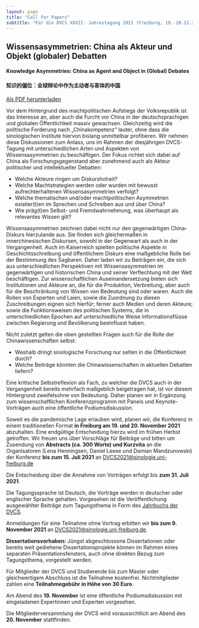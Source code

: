 ```yaml
---
layout: page
title: "Call for Papers"
subtitle: "Für die DVCS XXXII. Jahrestagung 2021 (Freiburg, 19.-20.11.2021)"
---
```


## Wissensasymmetrien: China als Akteur und Objekt (globaler) Debatten
#### Knowledge Asymmetries: China as Agent and Object in (Global) Debates
#### 知识的偏位：全球辩论中作为主动者与客体的中国

[Als PDF herunterladen](assets/img/CfP_DVCS2021.pdf)

Vor dem Hintergrund des machtpolitischen Aufstiegs der Volksrepublik ist das Interesse an, aber auch die Furcht vor China in der deutschsprachigen und globalen Öffentlichkeit massiv gewachsen. Gleichzeitig wird die politische Forderung nach „Chinakompetenz“ lauter, ohne dass die sinologischen Institute hiervon bislang unmittelbar profitieren. Wir nehmen diese Diskussionen zum Anlass, uns im Rahmen der diesjährigen DVCS-Tagung mit unterschiedlichen Arten und Aspekten von Wissensasymmetrien zu beschäftigen. Der Fokus richtet sich dabei auf China als Forschungsgegenstand aber zunehmend auch als Akteur politischer und intellektueller Debatten:

- Welche Akteure ringen um Diskurshoheit?
- Welche Machtstrategien werden oder wurden mit bewusst aufrechterhaltenen Wissensasymmetrien verfolgt?
- Welche thematischen und/oder machtpolitischen Asymmetrien existier(t)en im Sprechen und Schreiben aus und über China?
- Wie präg(t)en Selbst- und Fremdwahrnehmung, was überhaupt als relevantes Wissen gilt?

Wissensasymmetrien zeichnen dabei nicht nur den gegenwärtigen China-Diskurs hierzulande aus. Sie finden sich gleichermaßen in innerchinesischen Diskursen, sowohl in der Gegenwart als auch in der Vergangenheit. Auch im Kaiserreich spielten politische Aspekte in Geschichtsschreibung und öffentlichem Diskurs eine maßgebliche Rolle bei der Bestimmung des Sagbaren. Daher laden wir zu Beiträgen ein, die sich aus unterschiedlichen Perspektiven mit Wissensasymmetrien im gegenwärtigen und historischen China und seiner Verflechtung mit der Welt beschäftigen. Zur wissenschaftlichen Auseinandersetzung bieten sich Institutionen und Akteure an, die für die Produktion, Verbreitung, aber auch für die Beschränkung von Wissen von Bedeutung sind oder waren. Auch die Rollen von Experten und Laien, sowie die Zuordnung zu diesen Zuschreibungen eignen sich hierfür; ferner auch Medien und deren Akteure; sowie die Funktionsweisen des politischen Systems, die in unterschiedlichen Epochen auf unterschiedliche Weise Informationsflüsse zwischen Regierung und Bevölkerung beeinflusst haben.

Nicht zuletzt gelten die oben gestellten Fragen auch für die Rolle der Chinawissenschaften selbst:

- Weshalb dringt sinologische Forschung nur selten in die Öffentlichkeit durch?
- Welche Beiträge könnten die Chinawissenschaften in aktuellen Debatten liefern?

Eine kritische Selbstreflexion als Fach, zu welcher die DVCS auch in der Vergangenheit bereits mehrfach maßgeblich beigetragen hat, ist vor diesem Hintergrund zweifelsohne von Bedeutung. Daher planen wir in Ergänzung zum wissenschaftlichen Konferenzprogramm mit Panels und Keynote-Vorträgen auch eine öffentliche Podiumsdiskussion.

Soweit es die pandemische Lage erlauben wird, planen wir, die Konferenz in einem traditionellen Format **in Freiburg am 19. und 20. November 2021** abzuhalten. Eine endgültige Entscheidung hierzu wird im frühen Herbst getroffen. Wir freuen uns über Vorschläge für Beiträge und bitten um Zusendung von **Abstracts (ca. 300 Worte) und Kurzvita** an die Organisatoren (Lena Henningsen, Daniel Leese und Damian Mandzunowski) der Konferenz **bis zum 15. Juli 2021** an [DVCS2021@sinologie.uni-freiburg.de](mailto:DVCS2021@sinologie.uni-freiburg.de)

Die Entscheidung über die Annahme von Vorträgen erfolgt bis **zum 31. Juli 2021**.

Die Tagungssprache ist Deutsch, die Vorträge werden in deutscher oder englischer Sprache gehalten. Vorgesehen ist die Veröffentlichung ausgewählter Beiträge zum Tagungsthema in Form des [Jahrbuchs der DVCS](http://www.dvcs.eu/publikationen.html).

Anmeldungen für eine Teilnahme ohne Vortrag erbitten wir **bis zum 9. November 2021** an [DVCS2021@sinologie.uni-freiburg.de](mailto:DVCS2021@sinologie.uni-freiburg.de).

**Dissertationsvorhaben:** Jüngst abgeschlossene Dissertationen oder bereits weit gediehene Dissertationsprojekte können im Rahmen eines separaten Präsentationsfensters, auch ohne direkten Bezug zum Tagungsthema, vorgestellt werden.

Für Mitglieder der DVCS und Studierende bis zum Master oder gleichwertigem Abschluss ist die Teilnahme kostenfrei. Nichtmitglieder zahlen eine **Teilnahmegebühr in Höhe von 30 Euro**.

Am Abend des **19. November** ist eine öffentliche Podiumsdiskussion mit eingeladenen Expertinnen und Experten vorgesehen.

Die Mitgliederversammlung der DVCS wird voraussichtlich am Abend des **20. November** stattfinden.
